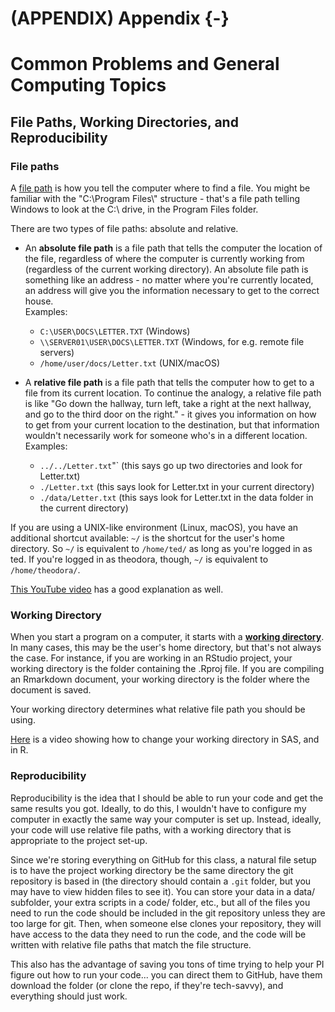 # (APPENDIX) Appendix {-}
# Common Problems and General Computing Topics

## File Paths, Working Directories, and Reproducibility

### File paths

A [file path](https://en.wikipedia.org/wiki/Path\_\(computing\)) is how you tell the computer where to find a file. You might be familiar with the "C:\\Program Files\\" structure - that's a file path telling Windows to look at the C:\ drive, in the Program Files folder. 

There are two types of file paths: absolute and relative.
- An **absolute file path** is a file path that tells the computer the location of the file, regardless of where the computer is currently working from (regardless of the current working directory). An absolute file path is something like an address - no matter where you're currently located, an address will give you the information necessary to get to the correct house.    
Examples:
    - `C:\USER\DOCS\LETTER.TXT` (Windows)
    - `\\SERVER01\USER\DOCS\LETTER.TXT` (Windows, for e.g. remote file servers)
    - `/home/user/docs/Letter.txt` (UNIX/macOS)

- A **relative file path** is a file path that tells the computer how to get to a file from its current location. To continue the analogy, a relative file path is like "Go down the hallway, turn left, take a right at the next hallway, and go to the third door on the right." - it gives you information on how to get from your current location to the destination, but that information wouldn't necessarily work for someone who's in a different location.    
Examples:
    - `../../Letter.txt`"` (this says go up two directories and look for Letter.txt)
    - `./Letter.txt` (this says look for Letter.txt in your current directory)
    - `./data/Letter.txt` (this says look for Letter.txt in the data folder in the current directory)
    
If you are using a UNIX-like environment (Linux, macOS), you have an additional shortcut available: `~/` is the shortcut for the user's home directory. So `~/` is equivalent to `/home/ted/` as long as you're logged in as ted. If you're logged in as theodora, though, `~/` is equivalent to `/home/theodora/`. 

[This YouTube video](https://youtu.be/BMT3JUWmqYY) has a good explanation as well. 


### Working Directory

When you start a program on a computer, it starts with a [**working directory**](https://en.wikipedia.org/wiki/Working_directory). In many cases, this may be the user's home directory, but that's not always the case. For instance, if you are working in an RStudio project, your working directory is the folder containing the .Rproj file. If you are compiling an Rmarkdown document, your working directory is the folder where the document is saved.

Your working directory determines what relative file path you should be using. 

[Here](https://use.vg/GiINjB) is a video showing how to change your working directory in SAS, and in R. 


### Reproducibility

Reproducibility is the idea that I should be able to run your code and get the same results you got. Ideally, to do this, I wouldn't have to configure my computer in exactly the same way your computer is set up. Instead, ideally, your code will use relative file paths, with a working directory that is appropriate to the project set-up. 

Since we're storing everything on GitHub for this class, a natural file setup is to have the project working directory be the same directory the git repository is based in (the directory should contain a `.git` folder, but you may have to view hidden files to see it). You can store your data in a data/ subfolder, your extra scripts in a code/ folder, etc., but all of the files you need to run the code should be included in the git repository unless they are too large for git. Then, when someone else clones your repository, they will have access to the data they need to run the code, and the code will be written with relative file paths that match the file structure. 

This also has the advantage of saving you tons of time trying to help your PI figure out how to run your code... you can direct them to GitHub, have them download the folder (or clone the repo, if they're tech-savvy), and everything should just work.
